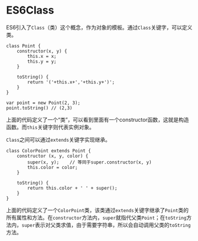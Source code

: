 # ES6Class #

ES6引入了`Class`（类）这个概念，作为对象的模板。通过`Class`关键字，可以定义类。

	class Point {
		constructor(x, y) {
			this.x = x;
			this.y = y;
		}
	
		toString() {
			return '('+this.x+','+this.y+')';
		}
	}
	
	var point = new Point(2, 3);
	point.toString() // (2,3)

上面的代码定义了一个“类”，可以看到里面有一个constructor函数，这就是构造函数。而`this`关键字则代表实例对象。

`Class`之间可以通过`extends`关键字实现继承。

	class ColorPoint extends Point {
		constructor (x, y, color) {
			super(x, y);	// 等同于super.constructor(x, y)
			this.color = color;
		}
	
		toString() {
			return this.color + ' ' + super();
		}
	}

上面的代码定义了一个`ColorPoint`类，该类通过`extends`关键字继承了`Point`类的所有属性和方法。在`constructor`方法内，`super`就指代父类`Point`；在`toString`方法内，`super`表示对父类求值，由于需要字符串，所以会自动调用父类的`toString`方法。